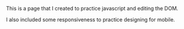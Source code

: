This is a page that I created to practice javascript and editing the DOM.

I also included some responsiveness to practice designing for mobile.